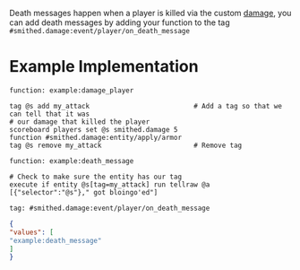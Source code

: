 Death messages happen when a player is killed via the custom [damage](apply.md),
you can add death messages by adding your function to the tag `#smithed.damage:event/player/on_death_message`

# Example Implementation
`function: example:damage_player`
```mcfunction
tag @s add my_attack                          # Add a tag so that we can tell that it was
# our damage that killed the player
scoreboard players set @s smithed.damage 5
function #smithed.damage:entity/apply/armor
tag @s remove my_attack                       # Remove tag
```
`function: example:death_message`
```mcfunction
# Check to make sure the entity has our tag
execute if entity @s[tag=my_attack] run tellraw @a [{"selector":"@s"}," got bloingo'ed"]
```
`tag: #smithed.damage:event/player/on_death_message`
```json
{
"values": [
"example:death_message"
]
}
```